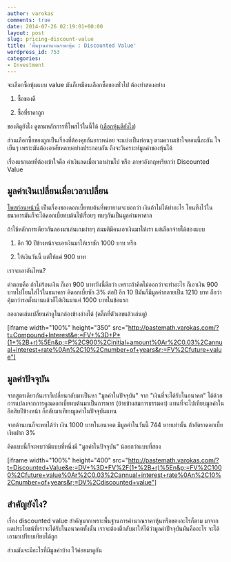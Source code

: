 ```yaml
---
author: varokas
comments: true
date: 2014-07-26 02:19:01+00:00
layout: post
slug: pricing-discount-value
title: 'พื้นฐานคำนวณราคาหุ้น : Discounted Value'
wordpress_id: 753
categories:
- Investment
---
```


จะเลือกซื้อหุ้นแบบ value มันก็เหมือนเลือกซื้อของทั่วไป ต้องทำสองอย่าง
<!-- more -->





  1. ซื้อของดี


  2. ซื้อที่ราคาถูก



ของดีดูยังไง ดูตามหลักการที่โพสไว้ในนี้ได้ ([เลือกหุ้นดียังไง](http://www.varokas.com/%E0%B9%80%E0%B8%A5%E0%B8%B7%E0%B8%AD%E0%B8%81%E0%B8%AB%E0%B8%B8%E0%B9%89%E0%B8%99%E0%B8%94%E0%B8%B5%E0%B8%A2%E0%B8%B1%E0%B8%87%E0%B9%84%E0%B8%87/))

ส่วนเลือกซื้อของถูกเป็นเรื่องที่ต้องคุยกันยาวหน่อย จะแบ่งเป็นท่อนๆ ตามความเข้าใจตอนนี้ละกัน ใจเย็นๆ เพราะมันต้องอาศัยหลายอย่างประกอบกัน ถึงจะวิเคราะห์มูลค่าของหุ้นได้

เรื่องแรกเลยที่ต้องเข้าใจคือ ค่าเงินลดเมื่อเวลาผ่านไป หรือ ภาษาอังกฤษเรียกว่า Discounted Value



## มูลค่าเงินเปลี่ยนเมื่อเวลาเปลี่ยน



[โพสก่อนหน้านี้](http://www.varokas.com/power-of-compound-interest) เป็นเรื่องของดอกเบื้ยทบต้นที่พยายามจะบอกว่า เงินถ้าไม่ได้ทำอะไร โยนทิ้งไว้ในธนาคารมันก็จะได้ดอกเบี้ยทบต้นไปเรื่อยๆ ทบๆกันเป็นมูลค่ามหาศาล

ถ้าใช้หลักการเดียวกันลองมาเล่นเกมง่ายๆ สมมติมีคนเอาเงินมาให้เรา แต่เลือกจ่ายได้สองแบบ





  1. อีก 10 ปีข้างหน้าจะเอาเงินมาให้เราซัก 1000 บาท หรือ 


  2. ให้เงินวันนี้ แต่ให้แค่ 900 บาท



เราจะเอาอันไหน?

คำตอบคือ ถ้าไม่ร้อนเงิน ก็เอา 900 บาทวันนี้ดีกว่า เพราะถ้าคิดไม่ออกว่าจะทำอะไร ก็เอาเงิน 900 บาทไปโยนใส่ไว้ในธนาคาร คิดอกเบี้ยซัก 3% ต่อปี อีก 10 ปีมันก็มีมูลค่ากลายเป็น 1210 บาท ถือว่าคุ้มกว่ารอตั้งนานแล้วก็ได้เงินมาแค่ 1000 บาทในข้อแรก

ลองกดเล่นเปลี่ยนค่าดูในกล่องข้างล่างได้ (คลิ๊กที่ตัวเลขแล้วเล่นดู)

[iframe width="100%" height="350" src="http://pastemath.varokas.com/?t=Compound+Interest&e;=FV+%3D+P*(1+%2B+r)%5En&p;=P%2C900%2Cinitial+amount%0Ar%2C0.03%2Cannual+interest+rate%0An%2C10%2Cnumber+of+years&r;=FV%2Cfuture+value"]



## มูลค่าปัจจุบัน



จากสูตรเดียวกันเราก็เปลี่ยนกลับมาเป็นหา "มูลค่าในปัจจุบัน" จาก "เงินที่จะได้รับในอนาคต" ได้ด้วยการแปลงจากการคูณดอกเบี้ยทบต้นมาเป็นการหาร (ย้ายข้างสมการธรรมดา) แทนที่จะไปเทียบมูลค่าในอีกสิบปีข้างหน้า ก็กลับมาเทียบมูลค่าในปัจจุบันแทน

จากด้านบนก็จะพบได้ว่า เงิน 1000 บาทในอนาคต มีมูลค่าในวันนี้ 744 บาทเท่านั้น ถ้่าอัตราดอกเบี้ยเงินฝาก 3%

คิดแบบนี้ก็จะพบว่ามีแบบที่หนึ่งมี "มูลค่าในปัจจุบัน" น้อยกว่าแบบที่สอง

[iframe width="100%" height="400" src="http://pastemath.varokas.com/?t=Discounted+Value&e;=DV+%3D+FV%2F(1+%2B+r)%5En&p;=FV%2C1000%2Cfuture+value%0Ar%2C0.03%2Cannual+interest+rate%0An%2C10%2Cnumber+of+years&r;=DV%2Cdiscounted+value"]



## สำคัญยังไง?



เรื่อง discounted value สำคัญมากเพราะพื้นฐานการคำนวณราคาหุ้นหรือของอะไรก็ตาม มาจากผลประโยชน์ที่เราจะได้รับในอนาคตทั้งนั้น เราจะต้องตีกลับมาให้ได้ว่ามูลค่าปัจจุบันมันคืออะไร จะได้เอามาเปรียบเทียบได้ถูก

ส่วนมันจะมีอะไรที่มีมูลค่าบ้าง ไว้ค่อยมาดูกัน
